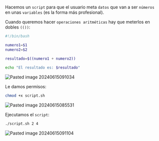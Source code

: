 Hacemos un ``script`` para que el usuario meta ``datos`` que van a ser ``números`` en unas ``variables`` (es la forma más profesional).

Cuando queremos hacer ``operaciones aritméticas`` hay que meterlos en dobles ``(())``:

```Bash
#!/bin/bash

numero1=$1
numero2=$2

resultado=$((numero1 + numero2))
 
echo "El resultado es: $resultado"
```

![Pasted image 20240615091034](https://github.com/user-attachments/assets/28315369-d395-4821-9818-e36371750c4a)

Le damos permisos:

```Bash
chmod +x script.sh
```

![Pasted image 20240615085531](https://github.com/user-attachments/assets/d93783be-ba8b-4819-8b28-33b7325b46dd)

Ejecutamos el ``script``:

```Bash
./script.sh 2 4
```

![Pasted image 20240615091104](https://github.com/user-attachments/assets/0eb5ddd5-4868-4922-b495-c1a7682aa22c)
